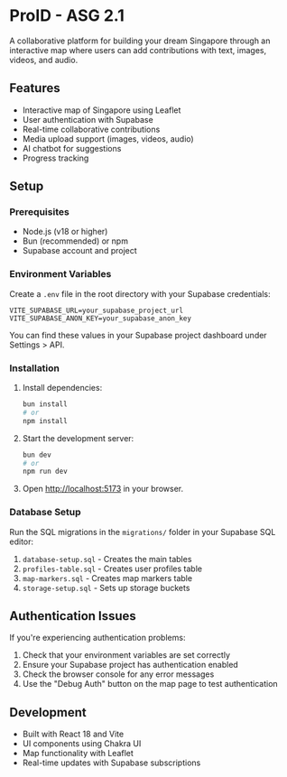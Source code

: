 # ProID - ASG 2.1

A collaborative platform for building your dream Singapore through an interactive map where users can add contributions with text, images, videos, and audio.

## Features

- Interactive map of Singapore using Leaflet
- User authentication with Supabase
- Real-time collaborative contributions
- Media upload support (images, videos, audio)
- AI chatbot for suggestions
- Progress tracking

## Setup

### Prerequisites

- Node.js (v18 or higher)
- Bun (recommended) or npm
- Supabase account and project

### Environment Variables

Create a `.env` file in the root directory with your Supabase credentials:

```env
VITE_SUPABASE_URL=your_supabase_project_url
VITE_SUPABASE_ANON_KEY=your_supabase_anon_key
```

You can find these values in your Supabase project dashboard under Settings > API.

### Installation

1. Install dependencies:
   ```bash
   bun install
   # or
   npm install
   ```

2. Start the development server:
   ```bash
   bun dev
   # or
   npm run dev
   ```

3. Open [http://localhost:5173](http://localhost:5173) in your browser.

### Database Setup

Run the SQL migrations in the `migrations/` folder in your Supabase SQL editor:

1. `database-setup.sql` - Creates the main tables
2. `profiles-table.sql` - Creates user profiles table
3. `map-markers.sql` - Creates map markers table
4. `storage-setup.sql` - Sets up storage buckets

## Authentication Issues

If you're experiencing authentication problems:

1. Check that your environment variables are set correctly
2. Ensure your Supabase project has authentication enabled
3. Check the browser console for any error messages
4. Use the "Debug Auth" button on the map page to test authentication

## Development

- Built with React 18 and Vite
- UI components using Chakra UI
- Map functionality with Leaflet
- Real-time updates with Supabase subscriptions
